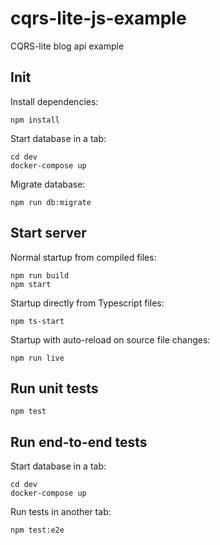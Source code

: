 # cqrs-lite-js-example

CQRS-lite blog api example

## Init

Install dependencies:

```
npm install
```

Start database in a tab:

```
cd dev
docker-compose up
```

Migrate database:

```
npm run db:migrate
```

## Start server

Normal startup from compiled files:

```
npm run build
npm start
```

Startup directly from Typescript files:

```
npm ts-start
```

Startup with auto-reload on source file changes:

```
npm run live
```

## Run unit tests

```
npm test
```

## Run end-to-end tests

Start database in a tab:

```
cd dev
docker-compose up
```

Run tests in another tab:

```
npm test:e2e
```
